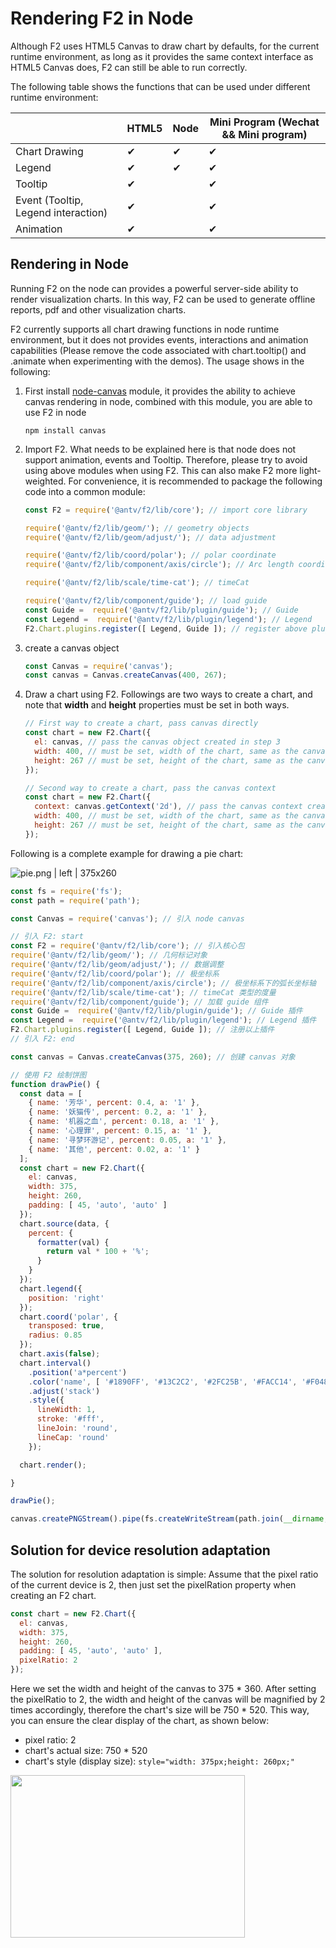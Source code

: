 # Rendering F2 in Node

Although F2 uses HTML5 Canvas to draw chart by defaults, for the current runtime environment, as long as it provides the same context interface as HTML5 Canvas does, F2 can still be able to run correctly.

The following table shows the functions that can be used under different runtime environment:

|                                     | HTML5 | Node | Mini Program (Wechat && Mini program) |
| ----------------------------------- | ----- | ---- | ------------------------------------- |
| Chart Drawing                       | ✔︎     | ✔︎    | ✔︎                                     |
| Legend                              | ✔︎     | ✔︎    | ✔︎                                     |
| Tooltip                             | ✔︎     |      | ✔︎                                     |
| Event (Tooltip, Legend interaction) | ✔︎     |      | ✔︎                                     |
| Animation                           | ✔︎     |      | ✔︎                                     |

## Rendering in Node

Running F2 on the node can provides a powerful server-side ability to render visualization charts. In this way, F2 can be used to generate offline reports, pdf and other visualization charts.

F2 currently supports all chart drawing functions in node runtime environment, but it does not provides events, interactions and animation capabilities (Please remove the code associated with chart.tooltip() and .animate when experimenting with the demos). The usage shows in the following:

1. First install [node-canvas](https://github.com/Automattic/node-canvas) module, it provides the ability to achieve canvas rendering in node, combined with this module, you are able to use F2 in node

   ```
   npm install canvas
   ```

2. Import F2. What needs to be explained here is that node does not support animation, events and Tooltip. Therefore, please try to avoid using above modules when using F2. This can also make F2 more light-weighted. For  convenience, it is recommended to package the following code into a common module:

   ```js
   const F2 = require('@antv/f2/lib/core'); // import core library
   
   require('@antv/f2/lib/geom/'); // geometry objects
   require('@antv/f2/lib/geom/adjust/'); // data adjustment
   
   require('@antv/f2/lib/coord/polar'); // polar coordinate
   require('@antv/f2/lib/component/axis/circle'); // Arc length coordinate axis in polar coordinate system
   
   require('@antv/f2/lib/scale/time-cat'); // timeCat
   
   require('@antv/f2/lib/component/guide'); // load guide
   const Guide =  require('@antv/f2/lib/plugin/guide'); // Guide
   const Legend =  require('@antv/f2/lib/plugin/legend'); // Legend
   F2.Chart.plugins.register([ Legend, Guide ]); // register above plug-ins
   ```

3. create a canvas object

   ```js
   const Canvas = require('canvas');
   const canvas = Canvas.createCanvas(400, 267);
   ```

4. Draw a chart using F2. Followings are two ways to create a chart, and note that **width** and **height** properties must be set in both ways.

   ```js
   // First way to create a chart, pass canvas directly
   const chart = new F2.Chart({
     el: canvas, // pass the canvas object created in step 3
     width: 400, // must be set, width of the chart, same as the canvas
     height: 267 // must be set, height of the chart, same as the canvas
   });
   
   // Second way to create a chart, pass the canvas context
   const chart = new F2.Chart({
     context: canvas.getContext('2d'), // pass the canvas context created in step 3
     width: 400, // must be set, width of the chart, same as the canvas
     height: 267 // must be set, height of the chart, same as the canvas
   });
   ```

Following is a complete example for drawing a pie chart:

![pie.png | left | 375x260](https://cdn.yuque.com/lark/0/2018/png/514/1524314241103-865e6682-9508-4bb3-9f30-676bf0042d58.png "")

```js
const fs = require('fs');
const path = require('path');

const Canvas = require('canvas'); // 引入 node canvas

// 引入 F2: start
const F2 = require('@antv/f2/lib/core'); // 引入核心包
require('@antv/f2/lib/geom/'); // 几何标记对象
require('@antv/f2/lib/geom/adjust/'); // 数据调整
require('@antv/f2/lib/coord/polar'); // 极坐标系
require('@antv/f2/lib/component/axis/circle'); // 极坐标系下的弧长坐标轴
require('@antv/f2/lib/scale/time-cat'); // timeCat 类型的度量
require('@antv/f2/lib/component/guide'); // 加载 guide 组件
const Guide =  require('@antv/f2/lib/plugin/guide'); // Guide 插件
const Legend =  require('@antv/f2/lib/plugin/legend'); // Legend 插件
F2.Chart.plugins.register([ Legend, Guide ]); // 注册以上插件
// 引入 F2: end

const canvas = Canvas.createCanvas(375, 260); // 创建 canvas 对象

// 使用 F2 绘制饼图
function drawPie() {
  const data = [
    { name: '芳华', percent: 0.4, a: '1' },
    { name: '妖猫传', percent: 0.2, a: '1' },
    { name: '机器之血', percent: 0.18, a: '1' },
    { name: '心理罪', percent: 0.15, a: '1' },
    { name: '寻梦环游记', percent: 0.05, a: '1' },
    { name: '其他', percent: 0.02, a: '1' }
  ];
  const chart = new F2.Chart({
    el: canvas,
    width: 375,
    height: 260,
    padding: [ 45, 'auto', 'auto' ]
  });
  chart.source(data, {
    percent: {
      formatter(val) {
        return val * 100 + '%';
      }
    }
  });
  chart.legend({
    position: 'right'
  });
  chart.coord('polar', {
    transposed: true,
    radius: 0.85
  });
  chart.axis(false);
  chart.interval()
    .position('a*percent')
    .color('name', [ '#1890FF', '#13C2C2', '#2FC25B', '#FACC14', '#F04864', '#8543E0' ])
    .adjust('stack')
    .style({
      lineWidth: 1,
      stroke: '#fff',
      lineJoin: 'round',
      lineCap: 'round'
    });

  chart.render();

}

drawPie();

canvas.createPNGStream().pipe(fs.createWriteStream(path.join(__dirname, 'pie.png'))) // generated the pie chart
```

## Solution for device resolution adaptation

The solution for resolution adaptation is simple: Assume that the pixel ratio of the current device is 2, then just set the pixelRation property when  creating an F2 chart.

```js
const chart = new F2.Chart({
  el: canvas,
  width: 375,
  height: 260,
  padding: [ 45, 'auto', 'auto' ],
  pixelRatio: 2
});
```

Here we set the width and height of the canvas to 375 * 360. After setting the pixelRatio to 2, the width and height of the canvas will be magnified by 2 times accordingly, therefore the chart's size will be 750 * 520. This way, you can ensure the clear display of the chart, as shown below:

- pixel ratio: 2
- chart's actual size: 750 * 520
- chart's style (display size): `style="width: 375px;height: 260px;"`

<img src="https://gw.alipayobjects.com/zos/rmsportal/IWrhQtTcEaBxGnXsPwiP.png" style="width: 375px;height: 260px;">

